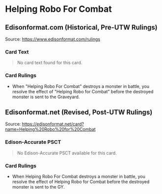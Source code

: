 # Helping Robo For Combat

## Edisonformat.com (Historical, Pre-UTW Rulings)

Source: https://www.edisonformat.com/rulings

### Card Text

> No card text found for this card.

### Card Rulings

*   When "Helping Robo For Combat" destroys a monster in battle, you resolve the effect of "Helping Robo for Combat" before the destroyed monster is sent to the Graveyard.

## Edisonformat.net (Revised, Post-UTW Rulings)

Source: https://edisonformat.net/card?name=Helping%20Robo%20for%20Combat

### Edison-Accurate PSCT

> No Edison-Accurate PSCT available for this card.

### Card Rulings

*   When Helping Robo For Combat destroys a monster in battle, you resolve the effect of Helping Robo for Combat before the destroyed monster is sent to the GY.
            